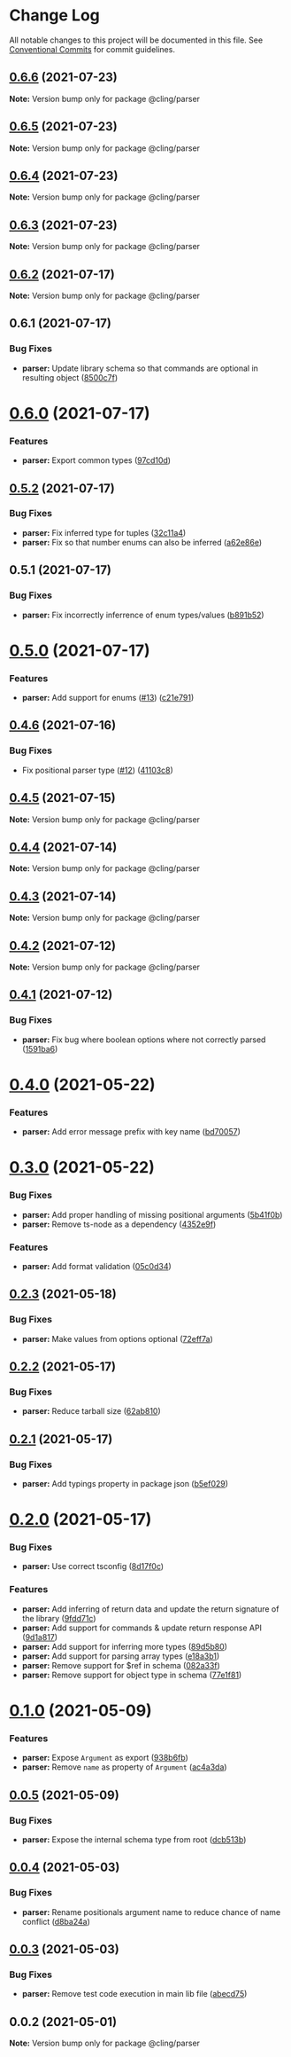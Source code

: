 # Change Log

All notable changes to this project will be documented in this file.
See [Conventional Commits](https://conventionalcommits.org) for commit guidelines.

## [0.6.6](https://github.com/simonlovesyou/cling/compare/@cling/parser@0.6.5...@cling/parser@0.6.6) (2021-07-23)

**Note:** Version bump only for package @cling/parser





## [0.6.5](https://github.com/simonlovesyou/cling/compare/@cling/parser@0.6.4...@cling/parser@0.6.5) (2021-07-23)

**Note:** Version bump only for package @cling/parser





## [0.6.4](https://github.com/simonlovesyou/cling/compare/@cling/parser@0.6.3...@cling/parser@0.6.4) (2021-07-23)

**Note:** Version bump only for package @cling/parser





## [0.6.3](https://github.com/simonlovesyou/cling/compare/@cling/parser@0.6.2...@cling/parser@0.6.3) (2021-07-23)

**Note:** Version bump only for package @cling/parser





## [0.6.2](https://github.com/simonlovesyou/cling/compare/@cling/parser@0.6.1...@cling/parser@0.6.2) (2021-07-17)

**Note:** Version bump only for package @cling/parser





## 0.6.1 (2021-07-17)


### Bug Fixes

* **parser:** Update library schema so that commands are optional in resulting object ([8500c7f](https://github.com/simonlovesyou/cling/commit/8500c7f040c19b9d4158d8c07bfb6be85512aea0))





# [0.6.0](https://github.com/simonlovesyou/cling/compare/@cling/parser@0.5.2...@cling/parser@0.6.0) (2021-07-17)


### Features

* **parser:** Export common types ([97cd10d](https://github.com/simonlovesyou/cling/commit/97cd10d4d43955324ee42c466e2749abe2af4bac))





## [0.5.2](https://github.com/simonlovesyou/cling/compare/@cling/parser@0.5.1...@cling/parser@0.5.2) (2021-07-17)


### Bug Fixes

* **parser:** Fix inferred type for tuples ([32c11a4](https://github.com/simonlovesyou/cling/commit/32c11a45b281c458c0cf78c78fdae6c12a92e44d))
* **parser:** Fix so that number enums can also be inferred ([a62e86e](https://github.com/simonlovesyou/cling/commit/a62e86ef818f969859451fb4680c61f8a9b0460c))





## 0.5.1 (2021-07-17)


### Bug Fixes

* **parser:** Fix incorrectly inferrence of enum types/values ([b891b52](https://github.com/simonlovesyou/cling/commit/b891b5272d2287476272ec42d4f902bc4f78e143))





# [0.5.0](https://github.com/simonlovesyou/cling/compare/@cling/parser@0.4.6...@cling/parser@0.5.0) (2021-07-17)


### Features

* **parser:** Add support for enums ([#13](https://github.com/simonlovesyou/cling/issues/13)) ([c21e791](https://github.com/simonlovesyou/cling/commit/c21e7915f75a0ce084b38fd8f3d2c4dcd0e2e380))





## [0.4.6](https://github.com/simonlovesyou/cling/compare/@cling/parser@0.4.5...@cling/parser@0.4.6) (2021-07-16)


### Bug Fixes

* Fix positional parser type ([#12](https://github.com/simonlovesyou/cling/issues/12)) ([41103c8](https://github.com/simonlovesyou/cling/commit/41103c812b63bf2bec3c7e45adcce8a1cbe6b737))





## [0.4.5](https://github.com/simonlovesyou/cling/compare/@cling/parser@0.4.2...@cling/parser@0.4.5) (2021-07-15)

**Note:** Version bump only for package @cling/parser





## [0.4.4](https://github.com/simonlovesyou/cling/compare/@cling/parser@0.4.2...@cling/parser@0.4.4) (2021-07-14)

**Note:** Version bump only for package @cling/parser





## [0.4.3](https://github.com/simonlovesyou/cling/compare/@cling/parser@0.4.2...@cling/parser@0.4.3) (2021-07-14)

**Note:** Version bump only for package @cling/parser





## [0.4.2](https://github.com/simonlovesyou/cling/compare/@cling/parser@0.4.1...@cling/parser@0.4.2) (2021-07-12)

**Note:** Version bump only for package @cling/parser





## [0.4.1](https://github.com/simonlovesyou/cling/compare/@cling/parser@0.4.0...@cling/parser@0.4.1) (2021-07-12)


### Bug Fixes

* **parser:** Fix bug where boolean options where not correctly parsed ([1591ba6](https://github.com/simonlovesyou/cling/commit/1591ba614f23f37bd9698f1df0e08380b8998825))





# [0.4.0](https://github.com/simonlovesyou/cling/compare/@cling/parser@0.3.0...@cling/parser@0.4.0) (2021-05-22)


### Features

* **parser:** Add error message prefix with key name ([bd70057](https://github.com/simonlovesyou/cling/commit/bd700573dc3fa62388235384fa34e67cd90e1cd6))





# [0.3.0](https://github.com/simonlovesyou/cling/compare/@cling/parser@0.2.3...@cling/parser@0.3.0) (2021-05-22)


### Bug Fixes

* **parser:** Add proper handling of missing positional arguments ([5b41f0b](https://github.com/simonlovesyou/cling/commit/5b41f0b3677327dfebdb1e619255748bd196ae1b))
* **parser:** Remove ts-node as a dependency ([4352e9f](https://github.com/simonlovesyou/cling/commit/4352e9ffef133f71a0c436058574316c8ad04bd0))


### Features

* **parser:** Add format validation ([05c0d34](https://github.com/simonlovesyou/cling/commit/05c0d34ef4dbef78176ad357d50eb22a4d4fa013))





## [0.2.3](https://github.com/simonlovesyou/cling/compare/@cling/parser@0.2.2...@cling/parser@0.2.3) (2021-05-18)


### Bug Fixes

* **parser:** Make values from options optional ([72eff7a](https://github.com/simonlovesyou/cling/commit/72eff7a566e94539909383575ac5802bf8f839f2))





## [0.2.2](https://github.com/simonlovesyou/cling/compare/@cling/parser@0.2.1...@cling/parser@0.2.2) (2021-05-17)


### Bug Fixes

* **parser:** Reduce tarball size ([62ab810](https://github.com/simonlovesyou/cling/commit/62ab8108cf420659ea2d89be554ee739e5baf949))





## [0.2.1](https://github.com/simonlovesyou/cling/compare/@cling/parser@0.2.0...@cling/parser@0.2.1) (2021-05-17)


### Bug Fixes

* **parser:** Add typings property in package json ([b5ef029](https://github.com/simonlovesyou/cling/commit/b5ef029a146b0ac9778dc97ca7b7f9e43f9ab4a5))





# [0.2.0](https://github.com/simonlovesyou/cling/compare/@cling/parser@0.1.0...@cling/parser@0.2.0) (2021-05-17)


### Bug Fixes

* **parser:** Use correct tsconfig ([8d17f0c](https://github.com/simonlovesyou/cling/commit/8d17f0cea50aeb88759ba497fd28338717c08086))


### Features

* **parser:** Add inferring of return data and update the return signature of the library ([9fdd71c](https://github.com/simonlovesyou/cling/commit/9fdd71cebba2bfef448507c99623a5a5d8cc37cc))
* **parser:** Add support for commands & update return response API ([9d1a817](https://github.com/simonlovesyou/cling/commit/9d1a817fbbade1b867c30b100ca99ec44fcca6b0))
* **parser:** Add support for inferring more types ([89d5b80](https://github.com/simonlovesyou/cling/commit/89d5b80f041056e60ca7df0f37cee7814b85906b))
* **parser:** Add support for parsing array types ([e18a3b1](https://github.com/simonlovesyou/cling/commit/e18a3b110d8b30a71a5d20bacd28dd00f1fc91c3))
* **parser:** Remove support for $ref in schema ([082a33f](https://github.com/simonlovesyou/cling/commit/082a33f6815cfaa66a2c31732921f4c23e3babdc))
* **parser:** Remove support for object type in schema ([77e1f81](https://github.com/simonlovesyou/cling/commit/77e1f819981f1758ecd21f504b4b193bc1334286))





# [0.1.0](https://github.com/simonlovesyou/cling/compare/@cling/parser@0.0.5...@cling/parser@0.1.0) (2021-05-09)


### Features

* **parser:** Expose `Argument` as export ([938b6fb](https://github.com/simonlovesyou/cling/commit/938b6fbb4dd597d75e50b691d8c1fca9924881a6))
* **parser:** Remove `name` as property of `Argument` ([ac4a3da](https://github.com/simonlovesyou/cling/commit/ac4a3da523eb1d579de518f011ebdb0572f69348))





## [0.0.5](https://github.com/simonlovesyou/cling/compare/@cling/parser@0.0.4...@cling/parser@0.0.5) (2021-05-09)


### Bug Fixes

* **parser:** Expose the internal schema type from root ([dcb513b](https://github.com/simonlovesyou/cling/commit/dcb513b1461082b69f0b1440e83687135d819c04))





## [0.0.4](https://github.com/simonlovesyou/cling/compare/@cling/parser@0.0.3...@cling/parser@0.0.4) (2021-05-03)


### Bug Fixes

* **parser:** Rename positionals argument name to reduce chance of name conflict ([d8ba24a](https://github.com/simonlovesyou/cling/commit/d8ba24ae121ef23823275f98ea1bfa1a374e28b0))





## [0.0.3](https://github.com/simonlovesyou/cling/compare/@cling/parser@0.0.2...@cling/parser@0.0.3) (2021-05-03)


### Bug Fixes

* **parser:** Remove test code execution in main lib file ([abecd75](https://github.com/simonlovesyou/cling/commit/abecd75af1f7cfda78b43265b3ac075cdb397fa2))





## 0.0.2 (2021-05-01)

**Note:** Version bump only for package @cling/parser
